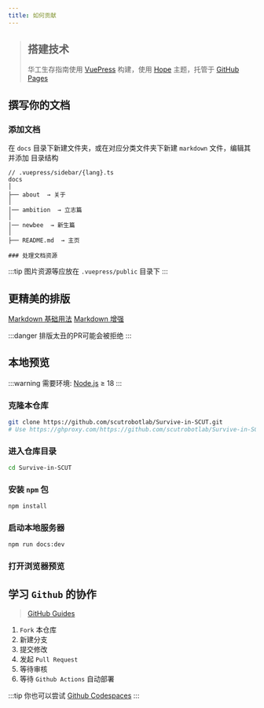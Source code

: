 ```yaml
---
title: 如何贡献
---
```


> ## 搭建技术
> 华工生存指南使用 [VuePress](https://v2.vuepress.vuejs.org/) 构建，使用 [Hope](https://theme-hope.vuejs.press/) 主题，托管于 [GitHub Pages](https://pages.github.com/)

## 撰写你的文档
### 添加文档
在 `docs` 目录下新建文件夹，或在对应分类文件夹下新建 `markdown` 文件，编辑其并添加
目录结构
```
// .vuepress/sidebar/{lang}.ts
docs
│
├── about  → 关于
│
│── ambition  → 立志篇
│ 
│── newbee  → 新生篇
│
├── README.md  → 主页

### 处理文档资源
```
:::tip 
图片资源等应放在 `.vuepress/public` 目录下
:::

## 更精美的排版
[Markdown 基础用法](https://theme-hope.vuejs.press/zh/cookbook/markdown/#%E5%88%97%E8%A1%A8)
[Markdown 增强](https://plugin-md-enhance.vuejs.press/zh/guide/#%E4%BB%A3%E7%A0%81%E6%BC%94%E7%A4%BA)

:::danger 排版太丑的PR可能会被拒绝
:::

## 本地预览
:::warning
需要环境: [Node.js](https://nodejs.org/) ≥ 18
:::
### 克隆本仓库
```bash
git clone https://github.com/scutrobotlab/Survive-in-SCUT.git
# Use https://ghproxy.com/https://github.com/scutrobotlab/Survive-in-SCUT.git if you need it.
```
### 进入仓库目录
```bash
cd Survive-in-SCUT
```
### 安装 `npm` 包
```bash
npm install
```
### 启动本地服务器
```bash
npm run docs:dev
```
### 打开浏览器预览

## 学习 `Github` 的协作
> [GitHub Guides](https://guides.github.com/)
1. `Fork` 本仓库
2. 新建分支
3. 提交修改
4. 发起 `Pull Request`
5. 等待审核
6. 等待 `Github Actions` 自动部署

:::tip 
你也可以尝试 [Github Codespaces](https://docs.github.com/codespaces)
:::